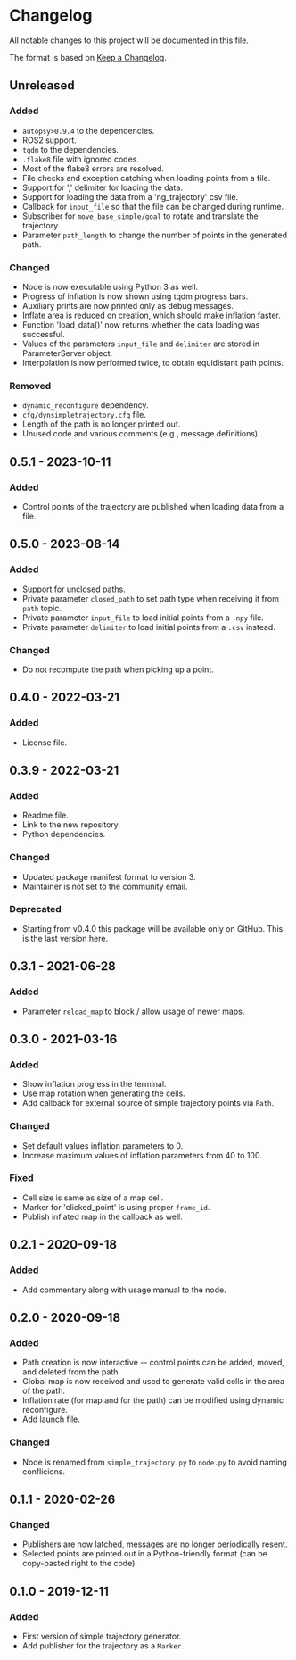 # Changelog
All notable changes to this project will be documented in this file.

The format is based on [Keep a Changelog](http://keepachangelog.com/).

## Unreleased
### Added
- `autopsy>0.9.4` to the dependencies.
- ROS2 support.
- `tqdm` to the dependencies.
- `.flake8` file with ignored codes.
- Most of the flake8 errors are resolved.
- File checks and exception catching when loading points from a file.
- Support for ',' delimiter for loading the data.
- Support for loading the data from a 'ng_trajectory' csv file.
- Callback for `input_file` so that the file can be changed during runtime.
- Subscriber for `move_base_simple/goal` to rotate and translate the trajectory.
- Parameter `path_length` to change the number of points in the generated path.

### Changed
- Node is now executable using Python 3 as well.
- Progress of inflation is now shown using tqdm progress bars.
- Auxiliary prints are now printed only as debug messages.
- Inflate area is reduced on creation, which should make inflation faster.
- Function 'load_data()' now returns whether the data loading was successful.
- Values of the parameters `input_file` and `delimiter` are stored in ParameterServer object.
- Interpolation is now performed twice, to obtain equidistant path points.

### Removed
- `dynamic_reconfigure` dependency.
- `cfg/dynsimpletrajectory.cfg` file.
- Length of the path is no longer printed out.
- Unused code and various comments (e.g., message definitions).

## 0.5.1 - 2023-10-11
### Added
- Control points of the trajectory are published when loading data from a file.

## 0.5.0 - 2023-08-14
### Added
- Support for unclosed paths.
- Private parameter `closed_path` to set path type when receiving it from `path` topic.
- Private parameter `input_file` to load initial points from a `.npy` file.
- Private parameter `delimiter` to load initial points from a `.csv` instead.

### Changed
- Do not recompute the path when picking up a point.

## 0.4.0 - 2022-03-21
### Added
- License file.

## 0.3.9 - 2022-03-21
### Added
- Readme file.
- Link to the new repository.
- Python dependencies.

### Changed
- Updated package manifest format to version 3.
- Maintainer is not set to the community email.

### Deprecated
- Starting from v0.4.0 this package will be available only on GitHub. This is the last version here.

## 0.3.1 - 2021-06-28
### Added
- Parameter `reload_map` to block / allow usage of newer maps.

## 0.3.0 - 2021-03-16
### Added
- Show inflation progress in the terminal.
- Use map rotation when generating the cells.
- Add callback for external source of simple trajectory points via `Path`.

### Changed
- Set default values inflation parameters to 0.
- Increase maximum values of inflation parameters from 40 to 100.

### Fixed
- Cell size is same as size of a map cell.
- Marker for 'clicked_point' is using proper `frame_id`.
- Publish inflated map in the callback as well.

## 0.2.1 - 2020-09-18
### Added
- Add commentary along with usage manual to the node.

## 0.2.0 - 2020-09-18
### Added
- Path creation is now interactive -- control points can be added, moved, and deleted from the path.
- Global map is now received and used to generate valid cells in the area of the path.
- Inflation rate (for map and for the path) can be modified using dynamic reconfigure.
- Add launch file.

### Changed
- Node is renamed from `simple_trajectory.py` to `node.py` to avoid naming conflicions.

## 0.1.1 - 2020-02-26
### Changed
- Publishers are now latched, messages are no longer periodically resent.
- Selected points are printed out in a Python-friendly format (can be copy-pasted right to the code).

## 0.1.0 - 2019-12-11
### Added
- First version of simple trajectory generator.
- Add publisher for the trajectory as a `Marker`.
